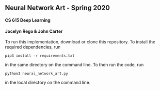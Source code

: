 ## Neural Network Art - Spring 2020  
#### CS 615 Deep Learning 
#### Jocelyn Rego & John Carter  


To run this implementation, download or clone this repository. To install the required dependencies, run 
```
pip3 install -r requirements.txt
```
in the same directory on the command line. To then run the code, run
```
python3 neural_network_art.py
```
in the local directory on the command line. 